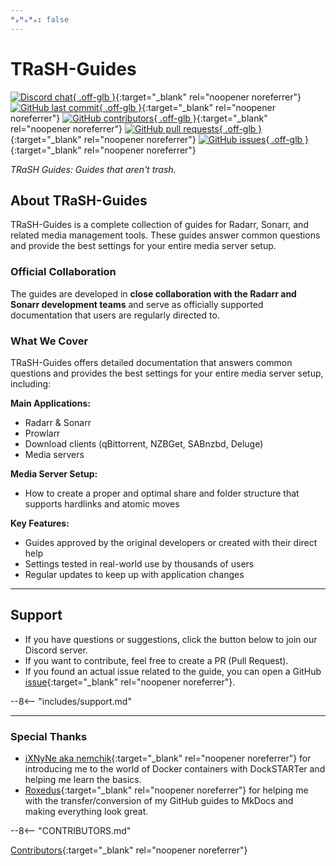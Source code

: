 ```yaml
---
ᴴₒᴴₒᴴₒ: false
---
```


# TRaSH-Guides

[![Discord chat](https://img.shields.io/discord/492590071455940612?style=for-the-badge&color=4051B5&logo=discord){ .off-glb }](https://trash-guides.info/discord){:target="_blank" rel="noopener noreferrer"}
[![GitHub last commit](https://img.shields.io/github/last-commit/TRaSH-Guides/Guides?color=4051B5&label=Last%20Update&style=flat-square){ .off-glb }](https://github.com/TRaSH-Guides/Guides/commits/master){:target="_blank" rel="noopener noreferrer"}
[![GitHub contributors](https://img.shields.io/github/contributors/TRaSH-Guides/Guides?color=4051B5&style=flat-square){ .off-glb }](https://github.com/TRaSH-Guides/Guides/graphs/contributors){:target="_blank" rel="noopener noreferrer"}
[![GitHub pull requests](https://img.shields.io/github/issues-pr/TRaSH-Guides/Guides?color=4051B5&style=flat-square){ .off-glb }](https://github.com/TRaSH-Guides/Guides/pulls){:target="_blank" rel="noopener noreferrer"}
[![GitHub issues](https://img.shields.io/github/issues/TRaSH-Guides/Guides?color=4051B5&style=flat-square){ .off-glb }](https://github.com/TRaSH-Guides/Guides/issues){:target="_blank" rel="noopener noreferrer"}

_TRaSH Guides: Guides that aren't trash._

## About TRaSH-Guides

TRaSH-Guides is a complete collection of guides for Radarr, Sonarr, and related media management tools. These guides answer common questions and provide the best settings for your entire media server setup.

### Official Collaboration

The guides are developed in **close collaboration with the Radarr and Sonarr development teams** and serve as officially supported documentation that users are regularly directed to.

### What We Cover

TRaSH-Guides offers detailed documentation that answers common questions and provides the best settings for your entire media server setup, including:

**Main Applications:**

- Radarr & Sonarr
- Prowlarr
- Download clients (qBittorrent, NZBGet, SABnzbd, Deluge)
- Media servers

**Media Server Setup:**

- How to create a proper and optimal share and folder structure that supports hardlinks and atomic moves

**Key Features:**

- Guides approved by the original developers or created with their direct help
- Settings tested in real-world use by thousands of users
- Regular updates to keep up with application changes

---

## Support

- If you have questions or suggestions, click the button below to join our Discord server.
- If you want to contribute, feel free to create a PR (Pull Request).
- If you found an actual issue related to the guide, you can open a GitHub [issue](https://github.com/TRaSH-Guides/Guides/issues){:target="_blank" rel="noopener noreferrer"}.

--8<-- "includes/support.md"

---

### Special Thanks

- [iXNyNe aka nemchik](https://github.com/nemchik){:target="_blank" rel="noopener noreferrer"} for introducing me to the world of Docker containers with DockSTARTer and helping me learn the basics.
- [Roxedus](https://github.com/Roxedus){:target="_blank" rel="noopener noreferrer"} for helping me with the transfer/conversion of my GitHub guides to MkDocs and making everything look great.

--8<-- "CONTRIBUTORS.md"

[Contributors](https://github.com/TRaSH-Guides/Guides/graphs/contributors){:target="_blank" rel="noopener noreferrer"}
